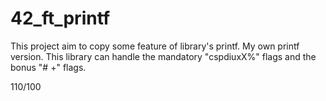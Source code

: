 # 42_ft_printf

This project aim to copy some feature of library's printf. My own printf version.
This library can handle the mandatory "cspdiuxX%" flags and the bonus "# +" flags.

110/100
